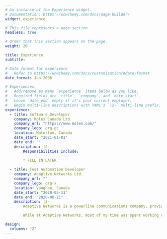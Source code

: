 ```yaml
---
# An instance of the Experience widget.
# Documentation: https://wowchemy.com/docs/page-builder/
widget: experience

# This file represents a page section.
headless: true

# Order that this section appears on the page.
weight: 20

title: Experience
subtitle:

# Date format for experience
#   Refer to https://wowchemy.com/docs/customization/#date-format
date_format: Jan 2006

# Experiences.
#   Add/remove as many `experience` items below as you like.
#   Required fields are `title`, `company`, and `date_start`.
#   Leave `date_end` empty if it's your current employer.
#   Begin multi-line descriptions with YAML's `|2-` multi-line prefix.
experience:
  - title: Software Developer
    company: Molex Canada Ltd.
    company_url: "https://www.molex.com/"
    company_logo: org-gc
    location: Waterloo, Canada
    date_start: "2021-01-01"
    date_end: ""
    description: |2-
        Responsibilities include:
        
        * FILL IN LATER

  - title: Test Automation Developer
    company: Adaptive Networks Ltd.
    company_url: ""
    company_logo: org-x
    location: Vaughan, Canada
    date_start: "2020-05-11"
    date_end: "2020-08-21"
    description: |2-
        Adaptive Networks is a powerline communications company, providing an alternative to dedicated wire and wireless solutions which are often not suitable for harsh and industrial environments, using the pre-existing powerline cables.

        While at Adaptive Networks, most of my time was spent working on their testbench software, specifically working towards faster and more efficient product setup for testing, as well as data retrieval post-test. These improvements allow for more rapid testing of the company's products, as total time per test has been decreased.

design:
  columns: "2"
---
```

